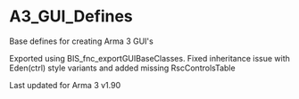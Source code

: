 # A3_GUI_Defines
Base defines for creating Arma 3 GUI's

Exported using BIS_fnc_exportGUIBaseClasses. Fixed inheritance issue with Eden(ctrl) style variants and added missing RscControlsTable

Last updated for Arma 3 v1.90
